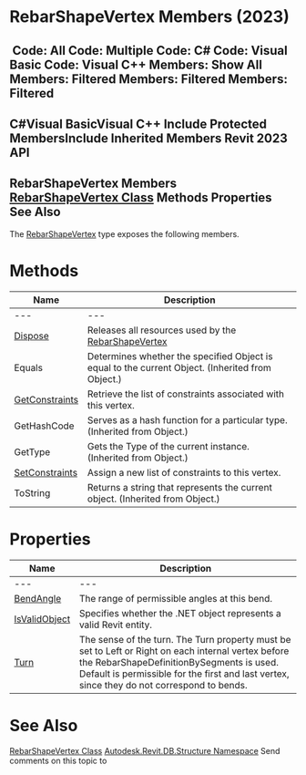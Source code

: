 # RebarShapeVertex Members (2023)

﻿
 Code: All Code: Multiple Code: C# Code: Visual Basic Code: Visual C++  Members: Show All Members: Filtered Members: Filtered Members: Filtered   
---  
C#Visual BasicVisual C++
Include Protected MembersInclude Inherited Members
Revit 2023 API  
---  
RebarShapeVertex Members  
[RebarShapeVertex Class](ef7d9a62-94b7-dfde-3175-e3dd616d49f3.md "RebarShapeVertex Class") Methods Properties See Also  
---  
The [RebarShapeVertex](ef7d9a62-94b7-dfde-3175-e3dd616d49f3.md "RebarShapeVertex Class") type exposes the following members.
# Methods
| Name | Description |
| --- | --- |
| --- | --- | --- |
| [Dispose](2d861dc6-df4a-5328-e67f-214190146b6b.md "Dispose Method") | Releases all resources used by the [RebarShapeVertex](ef7d9a62-94b7-dfde-3175-e3dd616d49f3.md "RebarShapeVertex Class") |
| Equals | Determines whether the specified Object is equal to the current Object. (Inherited from Object.) |
| [GetConstraints](cc9ad8f1-a696-0421-e641-f575ef564287.md "GetConstraints Method") | Retrieve the list of constraints associated with this vertex. |
| GetHashCode | Serves as a hash function for a particular type.  (Inherited from Object.) |
| GetType | Gets the Type of the current instance. (Inherited from Object.) |
| [SetConstraints](f2dc51f3-19af-6a95-6e93-d8717c6a5d05.md "SetConstraints Method") | Assign a new list of constraints to this vertex. |
| ToString | Returns a string that represents the current object. (Inherited from Object.) |

# Properties
| Name | Description |
| --- | --- |
| --- | --- | --- |
| [BendAngle](b1007d78-3a5f-6ee1-9a7c-67142e707ba2.md "BendAngle Property") | The range of permissible angles at this bend. |
| [IsValidObject](beb5d1c9-c52d-3be9-189a-7557551f0424.md "IsValidObject Property") | Specifies whether the .NET object represents a valid Revit entity. |
| [Turn](77147703-c606-28f2-5ebc-01e0f2ddd25d.md "Turn Property") | The sense of the turn. The Turn property must be set to Left or Right on each internal vertex before the RebarShapeDefinitionBySegments is used. Default is permissible for the first and last vertex, since they do not correspond to bends. |

# See Also
[RebarShapeVertex Class](ef7d9a62-94b7-dfde-3175-e3dd616d49f3.md "RebarShapeVertex Class")
[Autodesk.Revit.DB.Structure Namespace](d586b341-f687-9d90-e96d-255806b7d4fc.md "Autodesk.Revit.DB.Structure Namespace")
Send comments on this topic to 
